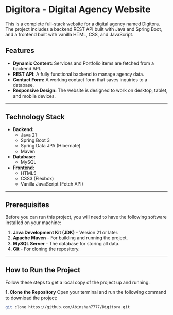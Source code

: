 # Digitora - Digital Agency Website

This is a complete full-stack website for a digital agency named Digitora. The project includes a backend REST API built with Java and Spring Boot, and a frontend built with vanilla HTML, CSS, and JavaScript.

## Features

- **Dynamic Content:** Services and Portfolio items are fetched from a backend API.
- **REST API:** A fully functional backend to manage agency data.
- **Contact Form:** A working contact form that saves inquiries to a database.
- **Responsive Design:** The website is designed to work on desktop, tablet, and mobile devices.

---

## Technology Stack

- **Backend:**
  - Java 21
  - Spring Boot 3
  - Spring Data JPA (Hibernate)
  - Maven
- **Database:**
  - MySQL
- **Frontend:**
  - HTML5
  - CSS3 (Flexbox)
  - Vanilla JavaScript (Fetch API)

---

## Prerequisites

Before you can run this project, you will need to have the following software installed on your machine:

1.  **Java Development Kit (JDK)** - Version 21 or later.
2.  **Apache Maven** - For building and running the project.
3.  **MySQL Server** - The database for storing all data.
4.  **Git** - For cloning the repository.

---

## How to Run the Project

Follow these steps to get a local copy of the project up and running.

**1. Clone the Repository**
   Open your terminal and run the following command to download the project:
   ```bash
   git clone https://github.com/Abinshah7777/Digitora.git